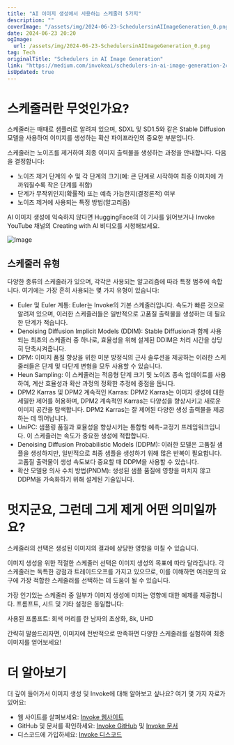 ```yaml
---
title: "AI 이미지 생성에서 사용하는 스케줄러 5가지"
description: ""
coverImage: "/assets/img/2024-06-23-SchedulersinAIImageGeneration_0.png"
date: 2024-06-23 20:20
ogImage:
  url: /assets/img/2024-06-23-SchedulersinAIImageGeneration_0.png
tag: Tech
originalTitle: "Schedulers in AI Image Generation"
link: "https://medium.com/invokeai/schedulers-in-ai-image-generation-2ca6d7458f17"
isUpdated: true
---
```


# 스케줄러란 무엇인가요?

스케줄러는 때때로 샘플러로 알려져 있으며, SDXL 및 SD1.5와 같은 Stable Diffusion 모델을 사용하여 이미지를 생성하는 확산 파이프라인의 중요한 부분입니다.

스케줄러는 노이즈를 제거하여 최종 이미지 출력물을 생성하는 과정을 안내합니다. 다음을 결정합니다:

- 노이즈 제거 단계의 수 및 각 단계의 크기(예: 큰 단계로 시작하여 최종 이미지에 가까워질수록 작은 단계를 취함)
- 단계가 무작위인지(확률적) 또는 예측 가능한지(결정론적) 여부
- 노이즈 제거에 사용되는 특정 방법(알고리즘)

<div class="content-ad"></div>

AI 이미지 생성에 익숙하지 않다면 HuggingFace의 이 기사를 읽어보거나 Invoke YouTube 채널의 Creating with AI 비디오를 시청해보세요.

![Image](/assets/img/2024-06-23-SchedulersinAIImageGeneration_0.png)

## 스케줄러 유형

다양한 종류의 스케줄러가 있으며, 각각은 사용되는 알고리즘에 따라 특정 범주에 속합니다. 여기에는 가장 흔히 사용되는 몇 가지 유형이 있습니다:

<div class="content-ad"></div>

- Euler 및 Euler 계통: Euler는 Invoke의 기본 스케줄러입니다. 속도가 빠른 것으로 알려져 있으며, 이러한 스케줄러들은 일반적으로 고품질 출력물을 생성하는 데 필요한 단계가 적습니다.
- Denoising Diffusion Implicit Models (DDIM): Stable Diffusion과 함께 사용되는 최초의 스케줄러 중 하나로, 효율성을 위해 설계된 DDIM은 처리 시간을 상당히 단축시켜줍니다.
- DPM: 이미지 품질 향상을 위한 미분 방정식의 근사 솔루션을 제공하는 이러한 스케줄러들은 단계 및 다단계 변형을 모두 사용할 수 있습니다.
- Heun Sampling: 이 스케줄러는 적응형 단계 크기 및 노이즈 종속 업데이트를 사용하여, 계산 효율성과 확산 과정의 정확한 추정에 중점을 둡니다.
- DPM2 Karras 및 DPM2 계속적인 Karras: DPM2 Karras는 이미지 생성에 대한 세밀한 제어를 허용하며, DPM2 계속적인 Karras는 다양성을 향상시키고 새로운 이미지 공간을 탐색합니다. DPM2 Karras는 잘 제어된 다양한 생성 출력물을 제공하는 데 뛰어납니다.
- UniPC: 샘플링 품질과 효율성을 향상시키는 통합형 예측-교정기 프레임워크입니다. 이 스케줄러는 속도가 중요한 생성에 적합합니다.
- Denoising Diffusion Probabilistic Models (DDPM): 이러한 모델은 고품질 샘플을 생성하지만, 일반적으로 최종 샘플을 생성하기 위해 많은 반복이 필요합니다. 고품질 출력물이 생성 속도보다 중요할 때 DDPM을 사용할 수 있습니다.
- 확산 모델용 의사 수치 방법(PNDM): 생성된 샘플 품질에 영향을 미치지 않고 DDPM을 가속화하기 위해 설계된 기술입니다.

# 멋지군요, 그런데 그게 제게 어떤 의미일까요?

스케줄러의 선택은 생성된 이미지의 결과에 상당한 영향을 미칠 수 있습니다.

이미지 생성을 위한 적절한 스케줄러 선택은 이미지 생성의 목표에 따라 달라집니다. 각 스케줄러는 독특한 강점과 트레이드오프를 가지고 있으므로, 이를 이해하면 여러분의 요구에 가장 적합한 스케줄러를 선택하는 데 도움이 될 수 있습니다.

<div class="content-ad"></div>

가장 인기있는 스케줄러 중 일부가 이미지 생성에 미치는 영향에 대한 예제를 제공합니다. 프롬프트, 시드 및 기타 설정은 동일합니다:

사용된 프롬프트: 회색 머리를 한 남자의 초상화, 8k, UHD

간략히 말씀드리자면, 이미지에 전반적으로 만족하면 다양한 스케줄러를 실험하여 최종 이미지를 얻어보세요!

# 더 알아보기

<div class="content-ad"></div>

더 깊이 들어가서 이미지 생성 및 Invoke에 대해 알아보고 싶나요? 여기 몇 가지 자료가 있어요:

- 웹 사이트를 살펴보세요: [Invoke 웹사이트](https://www.example.com)
- GitHub 및 문서를 확인하세요: [Invoke GitHub](https://github.com/invoke) 및 [Invoke 문서](https://docs.invoke.com)
- 디스코드에 가입하세요: [Invoke 디스코드](https://discord.gg/invoke)
